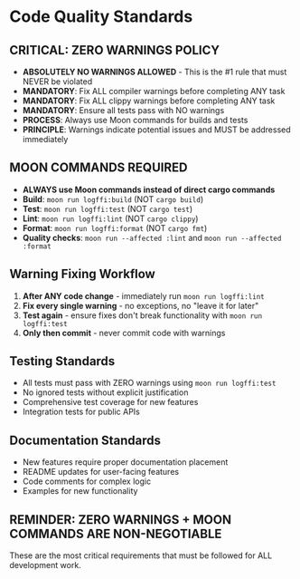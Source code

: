 # Code Quality Standards

## CRITICAL: ZERO WARNINGS POLICY

- **ABSOLUTELY NO WARNINGS ALLOWED** - This is the #1 rule that must NEVER be violated
- **MANDATORY**: Fix ALL compiler warnings before completing ANY task
- **MANDATORY**: Fix ALL clippy warnings before completing ANY task
- **MANDATORY**: Ensure all tests pass with NO warnings
- **PROCESS**: Always use Moon commands for builds and tests
- **PRINCIPLE**: Warnings indicate potential issues and MUST be addressed immediately

## MOON COMMANDS REQUIRED

- **ALWAYS use Moon commands instead of direct cargo commands**
- **Build**: `moon run logffi:build` (NOT `cargo build`)
- **Test**: `moon run logffi:test` (NOT `cargo test`)
- **Lint**: `moon run logffi:lint` (NOT `cargo clippy`)
- **Format**: `moon run logffi:format` (NOT `cargo fmt`)
- **Quality checks**: `moon run --affected :lint` and `moon run --affected :format`

## Warning Fixing Workflow

1. **After ANY code change** - immediately run `moon run logffi:lint`
2. **Fix every single warning** - no exceptions, no "leave it for later"
3. **Test again** - ensure fixes don't break functionality with `moon run logffi:test`
4. **Only then commit** - never commit code with warnings

## Testing Standards

- All tests must pass with ZERO warnings using `moon run logffi:test`
- No ignored tests without explicit justification
- Comprehensive test coverage for new features
- Integration tests for public APIs

## Documentation Standards

- New features require proper documentation placement
- README updates for user-facing features
- Code comments for complex logic
- Examples for new functionality

## REMINDER: ZERO WARNINGS + MOON COMMANDS ARE NON-NEGOTIABLE

These are the most critical requirements that must be followed for ALL development work.
